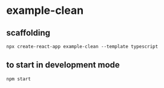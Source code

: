# example-clean

## scaffolding

```shell
npx create-react-app example-clean --template typescript
```

## to start in development mode

```shell
npm start
```
